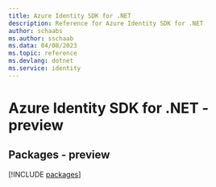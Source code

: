 ```yaml
---
title: Azure Identity SDK for .NET
description: Reference for Azure Identity SDK for .NET
author: schaabs
ms.author: sschaab
ms.data: 04/08/2023
ms.topic: reference
ms.devlang: dotnet
ms.service: identity
---
```

# Azure Identity SDK for .NET - preview
## Packages - preview
[!INCLUDE [packages](identity-index.md)]